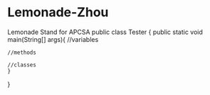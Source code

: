 # Lemonade-Zhou
Lemonade Stand for APCSA
public class Tester {
	public static void main(String[] args){
	//variables
	
	//methods
	
	//classes
	}
}

